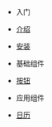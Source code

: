 - 入门
 - [介绍](/README.md)
 - [安装](/installation.md)

- 基础组件
- [按钮](/components/button.md)

- 应用组件
- [日历](/components/calender.md)
